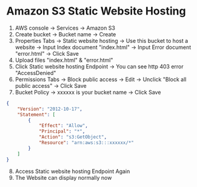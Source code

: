 # Amazon S3 Static Website Hosting
1. AWS console -> Services -> Amazon S3
2. Create bucket -> Bucket name -> Create
3. Properties Tabs -> Static website hosting -> Use this bucket to host a website -> Input Index document "index.html" -> Input Error document "error.html" -> Click Save
4. Upload files "index.html" & "error.html"
5. Click Static website hosting Endpoint -> You can see http 403 error "AccessDenied"
6. Permissions Tabs -> Block public access -> Edit -> Unclick "Block all public access" -> Click Save
7. Bucket Policy -> xxxxxx is your bucket name -> Click Save
```json
{
    "Version": "2012-10-17",
    "Statement": [
        {
            "Effect": "Allow",
            "Principal": "*",
            "Action": "s3:GetObject",
            "Resource": "arn:aws:s3:::xxxxxx/*"
        }
    ]
}
```
8. Access Static website hosting Endpoint Again
9. The Website can display normally now